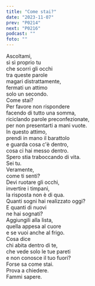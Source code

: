 ```yaml
---
title: "Come stai?"
date: "2023-11-07"
prev: "P0214"
next: "P0216"
podcast: ""
foto: ""
---
```


Ascoltami,  
sì sì proprio tu  
che scorri gli occhi  
tra queste parole  
magari distrattamente,  
fermati un attimo  
solo un secondo.  
Come stai?  
Per favore non rispondere  
facendo di tutto una somma,  
riciclando parole preconfezionate,  
per non presentarti a mani vuote.  
In questo attimo,  
prendi in mano il barattolo  
e guarda cosa c'è dentro,  
cosa ci hai messo dentro.  
Spero stia traboccando di vita.  
Sei tu.  
Veramente,  
come ti senti?  
Devi ruotare gli occhi,  
invertire i timpani,  
la risposta non è di qua.  
Quanti sogni hai realizzato oggi?  
E quanti di nuovi  
ne hai sognati?  
Aggiungili alla lista,  
quella appesa al cuore  
e se vuoi anche al frigo.  
Cosa dice  
chi abita dentro di te,  
che vede solo le tue pareti  
e non conosce il tuo fuori?  
Forse sa come stai.  
Prova a chiedere.  
Fammi sapere.   